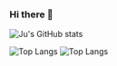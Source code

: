 ### Hi there 👋

![Ju's GitHub stats](https://github-readme-stats.vercel.app/api?username=ju-rsende&show_icons=true&theme=synthwave)

![Top Langs](https://github-readme-stats.vercel.app/api/top-langs/?username=ju-rsende&size_weight=0.5&count_weight=0.5)
![Top Langs](https://github-readme-stats.vercel.app/api/top-langs/?username=ju-rsende&layout=compact)
